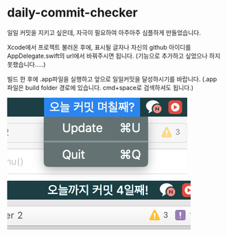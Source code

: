 # daily-commit-checker

일일 커밋을 지키고 싶은데, 자극이 필요하여 아주아주 심플하게 만들었습니다.

Xcode에서 프로젝트 불러온 후에, 표시될 글자나 자신의 github 아이디를 AppDelegate.swift의 url에서 바꿔주시면 됩니다.
(기능으로 추가하고 싶었으나 하지 못했습니다.....)

빌드 한 후에 .app파일을 실행하고 앞으로 일일커밋을 달성하시기를 바랍니다. (.app 파일은 build folder 경로에 있습니다. cmd+space로 검색하셔도 됩니다.)

![처음 화면](./images/image_1.png)
![둘째 화면](./images/image_2.png)
